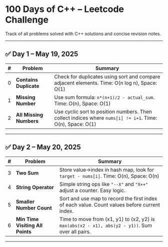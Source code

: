 # 100 Days of C++ – Leetcode Challenge

Track of all problems solved with C++ solutions and concise revision notes.

---

## ✅ Day 1 – May 19, 2025

| # | Problem                 | Summary                                                                                                   |
|--:|-------------------------|-----------------------------------------------------------------------------------------------------------|
| 0 | **Contains Duplicate**  | Check for duplicates using sort and compare adjacent elements. Time: O(n log n), Space: O(1)              |
| 1 | **Missing Number**      | Use sum formula: `n*(n+1)/2 - actual_sum`. Time: O(n), Space: O(1)                                        |
| 2 | **All Missing Numbers** | Use cyclic sort to position numbers. Then collect indices where `nums[i] != i+1`. Time: O(n), Space: O(1) |

---

## ✅ Day 2 – May 20, 2025

| # | Problem                          | Summary                                                                                          |
|--:|----------------------------------|--------------------------------------------------------------------------------------------------|
| 3 | **Two Sum**                      | Store value→index in hash map, look for `target - nums[i]`. Time: O(n), Space: O(n)              |
| 4 | **String Operator**              | Simple string ops like `"--X"` and `"X++"` adjust a counter. Easy logic.                         |
| 5 | **Smaller Number Count**         | Sort and use map to record the first index of each value. Count values before current index.     |
| 6 | **Min Time Visiting All Points** | Time to move from (x1, y1) to (x2, y2) is `max(abs(x2 - x1), abs(y2 - y1))`. Sum over all pairs. |

---